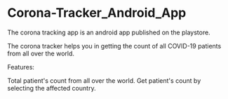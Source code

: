 # Corona-Tracker_Android_App
The corona tracking app is an android app published on the playstore.

The corona tracker helps you in getting the count of all COVID-19 patients from all over the world.

Features:

Total patient's count from all over the world.
Get patient's count by selecting the affected country.
